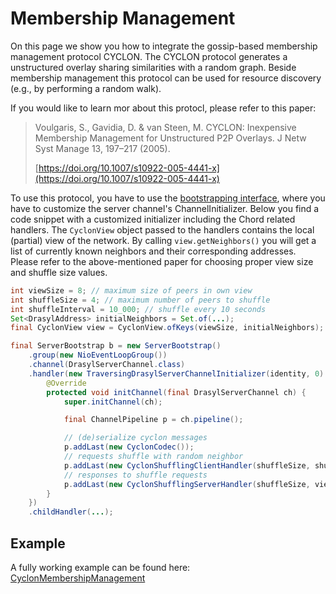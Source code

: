 # Membership Management

On this page we show you how to integrate the gossip-based membership management protocol CYCLON.
The CYCLON protocol generates a unstructured overlay sharing similarities with a random graph.
Beside membership management this protocol can be used for resource discovery (e.g., by performing a
random walk).

If you would like to learn mor about this protocl, please refer to this paper:
> Voulgaris, S., Gavidia, D. & van Steen, M. CYCLON: Inexpensive Membership Management for
> Unstructured P2P Overlays. J Netw Syst Manage 13, 197–217 (2005).
> 
> [https://doi.org/10.1007/s10922-005-4441-x](https://doi.org/10.1007/s10922-005-4441-x)

To use this protocol, you have to use the [bootstrapping interface](./bootstrapping.md), where you have to customize the server channel's ChannelInitializer.
Below you find a code snippet with a customized initializer including the Chord related handlers.
The `CyclonView` object passed to the handlers contains the local (partial) view of the network.
By calling `view.getNeighbors()` you will get a list of currently known neighbors and their corresponding addresses.
Please refer to the above-mentioned paper for choosing proper view size and shuffle size values.

```java
int viewSize = 8; // maximum size of peers in own view
int shuffleSize = 4; // maximum number of peers to shuffle
int shuffleInterval = 10_000; // shuffle every 10 seconds
Set<DrasylAddress> initialNeighbors = Set.of(...);
final CyclonView view = CyclonView.ofKeys(viewSize, initialNeighbors);

final ServerBootstrap b = new ServerBootstrap()
    .group(new NioEventLoopGroup())
    .channel(DrasylServerChannel.class)
    .handler(new TraversingDrasylServerChannelInitializer(identity, 0) {
        @Override
        protected void initChannel(final DrasylServerChannel ch) {
            super.initChannel(ch);

            final ChannelPipeline p = ch.pipeline();

            // (de)serialize cyclon messages 
            p.addLast(new CyclonCodec());
            // requests shuffle with random neighbor
            p.addLast(new CyclonShufflingClientHandler(shuffleSize, shuffleInterval, view));
            // responses to shuffle requests
            p.addLast(new CyclonShufflingServerHandler(shuffleSize, view));
        }
    })
    .childHandler(...);
```

## Example

A fully working example can be found
here: [CyclonMembershipManagement](https://github.com/drasyl-overlay/drasyl/blob/master/drasyl-examples/src/main/java/org/drasyl/example/cyclon/CyclonMembershipManagement.java)
